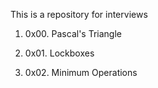 This is a repository for interviews

1. 0x00. Pascal's Triangle

2. 0x01. Lockboxes

3. 0x02. Minimum Operations

